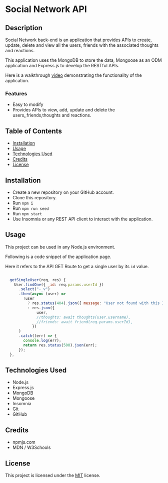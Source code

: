 # Social Network API

## Description

Social Network back-end is an application that provides APIs to create, update, delete and view all the users, friends with the associated thoughts and reactions.

This application uses the MongoDB to store the data, Mongoose as an ODM application and Express.js to develop the RESTful APIs.

Here is a walkthrough [video](https://drive.google.com/file/d/1RkmIKHQXH4rXHWklZTgQ9sOvSwHlN55V/view) demonstrating the functionality of the application.

### Features

- Easy to modify
- Provides APIs to view, add, update and delete the users,,friends,thoughts and reactions.

## Table of Contents

- [Installation](#installation)
- [Usage](#usage)
- [Technologies Used](#technologies-used)
- [Credits](#credits)
- [License](#license)

## Installation

- Create a new repository on your GitHub account.
- Clone this repository.
- Run `npm i`
- Run `npm run seed`
- Run `npm start`
- Use Insomnia or any REST API client to interact with the application.

## Usage

This project can be used in any Node.js environment.

Following is a code snippet of the application page.

Here it refers to the API GET Route to get a single user by its `id` value.

```Node.js

  getSingleUser(req, res) {
    User.findOne({ _id: req.params.userId })
      .select("-_v")
      .then(async (user) =>
        !user
          ? res.status(404).json({ message: "User not found with this ID" })
          : res.json({
              user,
              //thoughts: await thoughts(user.username),
              //friends: await friend(req.params.userId),
            })
      )
      .catch((err) => {
        console.log(err);
        return res.status(500).json(err);
      });
  },


```

## Technologies Used

- Node.js
- Express.js
- MongoDB
- Mongoose
- Insomnia
- Git
- GitHub

## Credits

- npmjs.com
- MDN / W3Schools

## License

This project is licensed under the [MIT](./LICENSE) license.
